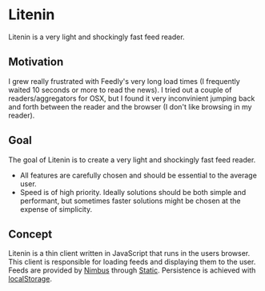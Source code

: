 # Litenin

Litenin is a very light and shockingly fast feed reader.

## Motivation

I grew really frustrated with Feedly's very long load times (I frequently waited 10 seconds or more to read the news). I tried out a couple of readers/aggregators for OSX, but I found it very inconvinient jumping back and forth between the reader and the browser (I don't like browsing in my reader).

## Goal

The goal of Litenin is to create a very light and shockingly fast feed reader.

- All features are carefully chosen and should be essential to the average user. 
- Speed is of high priority. Ideally solutions should be both simple and performant, but sometimes faster solutions might be chosen at the expense of simplicity.

## Concept

Litenin is a thin client written in JavaScript that runs in the users browser. This client is responsible for loading feeds and displaying them to the user. Feeds are provided by [Nimbus](https://github.com/bearfrieze/nimbus) through [Static](https://github.com/bearfrieze/static). Persistence is achieved with [localStorage](http://diveintohtml5.info/storage.html).
